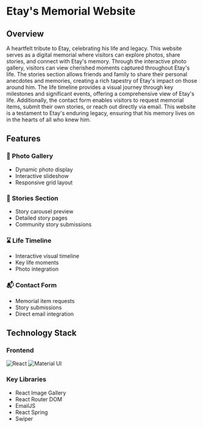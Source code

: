 # Etay's Memorial Website

## Overview
A heartfelt tribute to Etay, celebrating his life and legacy. This website serves as a digital memorial where visitors can explore photos, share stories, and connect with Etay's memory. Through the interactive photo gallery, visitors can view cherished moments captured throughout Etay's life. The stories section allows friends and family to share their personal anecdotes and memories, creating a rich tapestry of Etay's impact on those around him. The life timeline provides a visual journey through key milestones and significant events, offering a comprehensive view of Etay's life. Additionally, the contact form enables visitors to request memorial items, submit their own stories, or reach out directly via email. This website is a testament to Etay's enduring legacy, ensuring that his memory lives on in the hearts of all who knew him.

## Features
### 📸 Photo Gallery
- Dynamic photo display
- Interactive slideshow
- Responsive grid layout

### 📖 Stories Section
- Story carousel preview
- Detailed story pages
- Community story submissions

### ⌛ Life Timeline
- Interactive visual timeline
- Key life moments
- Photo integration

### 📬 Contact Form
- Memorial item requests
- Story submissions
- Direct email integration

## Technology Stack
### Frontend
![React](https://img.shields.io/badge/React-18.2.0-blue)
![Material UI](https://img.shields.io/badge/Material_UI-6.4.1-purple)

### Key Libraries
- React Image Gallery
- React Router DOM
- EmailJS
- React Spring
- Swiper